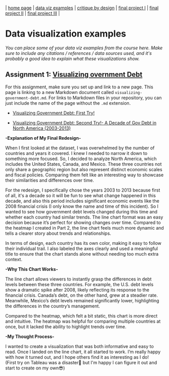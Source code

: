 | [home page](https://cmustudent.github.io/tswd-portfolio-templates/) | [data viz examples](dataviz-examples) | [critique by design](critique-by-design) | [final project I](final-project-part-one) | [final project II](final-project-part-two) | [final project III](final-project-part-three) |

# Data visualization examples
_You can place some of your data viz examples from the course here.  Make sure to include any citations / references / data sources used, and it's probably a good idea to explain what these visualizations show._

## Assignment 1: [Visualizing overnment Debt](visualizing-government-debt)
For this assignment, make sure you set up and link to a new page.  This page is linking to a new Markdown document called `visualizing-government-debt.md`.  For links to Markdown files in your repository, you can just include the name of the page without the `.md` extension. 


- [Visualizing Government Debt: First Try!](https://xiaoxiaoren-xx.github.io/visualizing-government-debt/)

- [Visualizing Government Debt: Second Try!- A Decade of Gov Debt in North America (2003-2013)](https://xiaoxiaoren-xx.github.io/visualizing_Gov_Debt_Trend/)

**-Explanation of My Final Redesign-**

When I first looked at the dataset, I was overwhelmed by the number of countries and years it covered.   I knew I needed to narrow it down to something more focused.   So, I decided to analyze North America, which includes the United States, Canada, and Mexico. These three countries not only share a geographic region but also represent distinct economic scales and fiscal policies.   Comparing them felt like an interesting way to showcase their similarities and differences over time.

For the redesign, I specifically chose the years 2003 to 2013 because first of all, it's a decade so it will be fun to see what change happened in this decade, and also this period includes significant economic events like the 2008 financial crisis (I only know the name and time of this incident). So I wanted to see how government debt levels changed during this time and whether each country had similar trends. The line chart format was an easy decision because it’s perfect for showing changes over time. Compared to the heatmap I created in Part 2, the line chart feels much more dynamic and tells a clearer story about trends and relationships.

In terms of design, each country has its own color, making it easy to follow their individual trail. I also labeled the axes clearly and used a meaningful title to ensure that the chart stands alone without needing too much extra context.

**-Why This Chart Works-**

The line chart allows viewers to instantly grasp the differences in debt levels between these three countries. For example, the U.S. debt levels show a dramatic spike after 2008, likely reflecting its response to the financial crisis. Canada’s debt, on the other hand, grew at a steadier rate. Meanwhile, Mexico’s debt levels remained significantly lower, highlighting the differences in the country’s management.

Compared to the heatmap, which felt a bit static, this chart is more direct and intuitive. The heatmap was helpful for comparing multiple countries at once, but it lacked the ability to highlight trends over time.

**-My Thought Process-**

I wanted to create a visualization that was both informative and easy to read. Once I landed on the line chart, it all started to work. I’m really happy with how it turned out, and I hope others find it as interesting as I do!  
(First try on Tableau was a disaster🫢 but I'm happy I can figure it out and start to create on my own😎)
